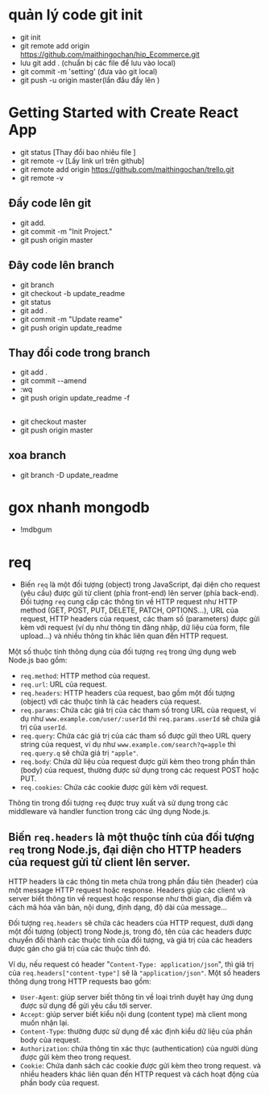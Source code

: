 # quản lý code git init
- git init
- git remote add origin https://github.com/maithingochan/hip_Ecommerce.git
- lưu git add . (chuẩn bị các file để lưu vào local)
-  git commit -m 'setting' (đưa vào git local)
- git push -u  origin master(lần đầu đẩy lên )
# Getting Started with Create React App

- git status [Thay đổi bao nhiêu file ]
- git remote -v [Lấy link url trên github]
- git remote add origin https://github.com/maithingochan/trello.git
- git remote -v

## Đẩy code lên git
- git add.
- git commit -m "Init Project." 
- git push origin master
## Đây code lên branch
- git branch
- git checkout -b update_readme
- git status
- git add .
- git commit -m "Update reame"
- git push origin update_readme

## Thay đổi code trong branch
- git add .
- git commit --amend
- :wq
- git push origin update_readme -f
## 
- git checkout master
- git push origin master
## xoa branch
- git branch -D update_readme
# gox nhanh mongodb
- !mdbgum

# req
- Biến `req` là một đối tượng (object) trong JavaScript, đại diện cho request (yêu cầu) được gửi từ client (phía front-end) lên server (phía back-end). Đối tượng `req` cung cấp các thông tin về HTTP request như HTTP method (GET, POST, PUT, DELETE, PATCH, OPTIONS...), URL của request, HTTP headers của request, các tham số (parameters) được gửi kèm với request (ví dụ như thông tin đăng nhập, dữ liệu của form, file upload...) và nhiều thông tin khác liên quan đến HTTP request.


Một số thuộc tính thông dụng của đối tượng `req` trong ứng dụng web Node.js bao gồm:


- `req.method`: HTTP method của request.
- `req.url`: URL của request.
- `req.headers`: HTTP headers của request, bao gồm một đối tượng (object) với các thuộc tính là các headers của request.
- `req.params`: Chứa các giá trị của các tham số trong URL của request, ví dụ như `www.example.com/user/:userId` thì `req.params.userId` sẽ chứa giá trị của `userId`.
- `req.query`: Chứa các giá trị của các tham số được gửi theo URL query string của request, ví dụ như `www.example.com/search?q=apple` thì `req.query.q` sẽ chứa giá trị `"apple"`.
- `req.body`: Chứa dữ liệu của request được gửi kèm theo trong phần thân (body) của request, thường được sử dụng trong các request POST hoặc PUT.
- `req.cookies`: Chứa các cookie được gửi kèm với request.


Thông tin trong đối tượng `req` được truy xuất và sử dụng trong các middleware và handler function trong các ứng dụng Node.js.



## Biến `req.headers` là một thuộc tính của đối tượng `req` trong Node.js, đại diện cho HTTP headers của request gửi từ client lên server.


HTTP headers là các thông tin meta chứa trong phần đầu tiên (header) của một message HTTP request hoặc response. Headers giúp các client và server biết thông tin về request hoặc response như thời gian, địa điểm và cách mã hóa văn bản, nội dung, định dạng, độ dài của message...


Đối tượng `req.headers` sẽ chứa các headers của HTTP request, dưới dạng một đối tượng (object) trong Node.js, trong đó, tên của các headers được chuyển đổi thành các thuộc tính của đối tượng, và giá trị của các headers được gán cho giá trị của các thuộc tính đó.


Ví dụ, nếu request có header "`Content-Type: application/json`", thì giá trị của `req.headers["content-type"]` sẽ là `"application/json"`. Một số headers thông dụng trong HTTP requests bao gồm:


- `User-Agent`: giúp server biết thông tin về loại trình duyệt hay ứng dụng được sử dụng để gửi yêu cầu tới server.
- `Accept`: giúp server biết kiểu nội dung (content type) mà client mong muốn nhận lại.
- `Content-Type`: thường được sử dụng để xác định kiểu dữ liệu của phần body của request.
- `Authorization`: chứa thông tin xác thực (authentication) của người dùng được gửi kèm theo trong request.
- `Cookie`: Chứa danh sách các cookie được gửi kèm theo trong request.
và nhiều headers khác liên quan đến HTTP request và cách hoạt động của phần body của request.
